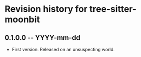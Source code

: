 # Revision history for tree-sitter-moonbit

## 0.1.0.0 -- YYYY-mm-dd

* First version. Released on an unsuspecting world.
